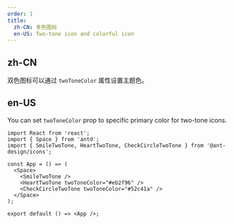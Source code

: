 ```yaml
---
order: 1
title:
  zh-CN: 多色图标
  en-US: Two-tone icon and colorful icon
---
```


## zh-CN

双色图标可以通过 `twoToneColor` 属性设置主题色。

## en-US

You can set `twoToneColor` prop to specific primary color for two-tone icons.

```tsx
import React from 'react';
import { Space } from 'antd';
import { SmileTwoTone, HeartTwoTone, CheckCircleTwoTone } from '@ant-design/icons';

const App = () => (
  <Space>
    <SmileTwoTone />
    <HeartTwoTone twoToneColor="#eb2f96" />
    <CheckCircleTwoTone twoToneColor="#52c41a" />
  </Space>
);

export default () => <App />;
```
